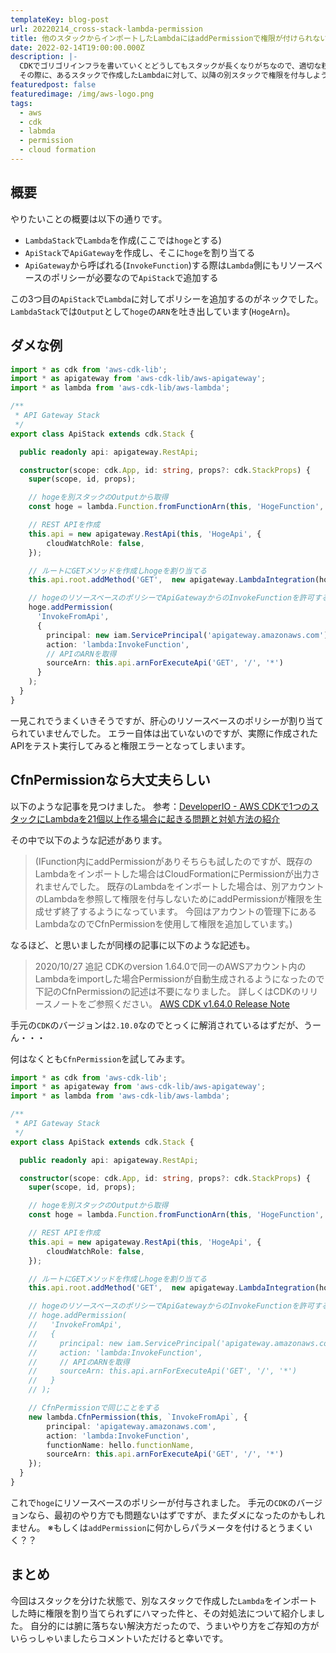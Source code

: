 ```yaml
---
templateKey: blog-post
url: 20220214_cross-stack-lambda-permission
title: 他のスタックからインポートしたLambdaにはaddPermissionで権限が付けられない
date: 2022-02-14T19:00:00.000Z
description: |-
  CDKでゴリゴリインフラを書いていくとどうしてもスタックが長くなりがちなので、適切な粒度でスタックを分割しているかと思います。
  その際に、あるスタックで作成したLambdaに対して、以降の別スタックで権限を付与しようとした際にハマったので対処法を紹介します。
featuredpost: false
featuredimage: /img/aws-logo.png
tags:
  - aws
  - cdk
  - labmda
  - permission
  - cloud formation
---
```


## 概要
やりたいことの概要は以下の通りです。
- `LambdaStack`で`Lambda`を作成(ここでは`hoge`とする)
- `ApiStack`で`ApiGateway`を作成し、そこに`hoge`を割り当てる
- `ApiGateway`から呼ばれる(`InvokeFunction`)する際は`Lambda`側にもリソースベースのポリシーが必要なので`ApiStack`で追加する

この3つ目の`ApiStack`で`Lambda`に対してポリシーを追加するのがネックでした。
`LambdaStack`では`Output`として`hoge`の`ARN`を吐き出しています(`HogeArn`)。

## ダメな例

```ts
import * as cdk from 'aws-cdk-lib';
import * as apigateway from 'aws-cdk-lib/aws-apigateway';
import * as lambda from 'aws-cdk-lib/aws-lambda';

/**
 * API Gateway Stack
 */
export class ApiStack extends cdk.Stack {

  public readonly api: apigateway.RestApi;

  constructor(scope: cdk.App, id: string, props?: cdk.StackProps) {
    super(scope, id, props);

    // hogeを別スタックのOutputから取得
    const hoge = lambda.Function.fromFunctionArn(this, 'HogeFunction', cdk.Fn.importValue('HogeArn'));

    // REST APIを作成
    this.api = new apigateway.RestApi(this, 'HogeApi', {
        cloudWatchRole: false,
    });

    // ルートにGETメソッドを作成しhogeを割り当てる
    this.api.root.addMethod('GET',  new apigateway.LambdaIntegration(hoge));

    // hogeのリソースベースのポリシーでApiGatewayからのInvokeFunctionを許可する
    hoge.addPermission(
      'InvokeFromApi',
      {
        principal: new iam.ServicePrincipal('apigateway.amazonaws.com'),
        action: 'lambda:InvokeFunction',
        // APIのARNを取得
        sourceArn: this.api.arnForExecuteApi('GET', '/', '*')
      }
    );
  }
}
```

一見これでうまくいきそうですが、肝心のリソースベースのポリシーが割り当てられていませんでした。
エラー自体は出ていないのですが、実際に作成されたAPIをテスト実行してみると権限エラーとなってしまいます。

## CfnPermissionなら大丈夫らしい
以下のような記事を見つけました。
参考：[DeveloperIO - AWS CDKで1つのスタックにLambdaを21個以上作る場合に起きる問題と対処方法の紹介](https://dev.classmethod.jp/articles/cdk-over-21-lambda-create-error/)

その中で以下のような記述があります。

> (IFunction内にaddPermissionがありそちらも試したのですが、既存のLambdaをインポートした場合はCloudFormationにPermissionが出力されませんでした。
> 既存のLambdaをインポートした場合は、別アカウントのLambdaを参照して権限を付与しないためにaddPermissionが権限を生成せず終了するようになっています。
> 今回はアカウントの管理下にあるLambdaなのでCfnPermissionを使用して権限を追加しています。)

なるほど、と思いましたが同様の記事に以下のような記述も。

> 2020/10/27 追記 CDKのversion 1.64.0で同一のAWSアカウント内のLambdaをimportした場合Permissionが自動生成されるようになったので下記のCfnPermissionの記述は不要になりました。
> 詳しくはCDKのリリースノートをご参照ください。 
> [AWS CDK v1.64.0 Release Note](https://github.com/aws/aws-cdk/releases/tag/v1.64.0)

手元の`CDK`のバージョンは`2.10.0`なのでとっくに解消されているはずだが、うーん・・・

何はなくとも`CfnPermission`を試してみます。

```ts
import * as cdk from 'aws-cdk-lib';
import * as apigateway from 'aws-cdk-lib/aws-apigateway';
import * as lambda from 'aws-cdk-lib/aws-lambda';

/**
 * API Gateway Stack
 */
export class ApiStack extends cdk.Stack {

  public readonly api: apigateway.RestApi;

  constructor(scope: cdk.App, id: string, props?: cdk.StackProps) {
    super(scope, id, props);

    // hogeを別スタックのOutputから取得
    const hoge = lambda.Function.fromFunctionArn(this, 'HogeFunction', cdk.Fn.importValue('HogeArn'));

    // REST APIを作成
    this.api = new apigateway.RestApi(this, 'HogeApi', {
        cloudWatchRole: false,
    });

    // ルートにGETメソッドを作成しhogeを割り当てる
    this.api.root.addMethod('GET',  new apigateway.LambdaIntegration(hoge));

    // hogeのリソースベースのポリシーでApiGatewayからのInvokeFunctionを許可する
    // hoge.addPermission(
    //   'InvokeFromApi',
    //   {
    //     principal: new iam.ServicePrincipal('apigateway.amazonaws.com'),
    //     action: 'lambda:InvokeFunction',
    //     // APIのARNを取得
    //     sourceArn: this.api.arnForExecuteApi('GET', '/', '*')
    //   }
    // );

    // CfnPermissionで同じことをする
    new lambda.CfnPermission(this, `InvokeFromApi`, {
        principal: 'apigateway.amazonaws.com',
        action: 'lambda:InvokeFunction',
        functionName: hello.functionName,
        sourceArn: this.api.arnForExecuteApi('GET', '/', '*')
    });
  }
}
```

これで`hoge`にリソースベースのポリシーが付与されました。
手元の`CDK`のバージョンなら、最初のやり方でも問題ないはずですが、またダメになったのかもしれません。
※もしくは`addPermission`に何かしらパラメータを付けるとうまくいく？？


## まとめ
今回はスタックを分けた状態で、別なスタックで作成した`Lambda`をインポートした時に権限を割り当てられずにハマった件と、その対処法について紹介しました。
自分的には腑に落ちない解決方だったので、うまいやり方をご存知の方がいらっしゃいましたらコメントいただけると幸いです。
